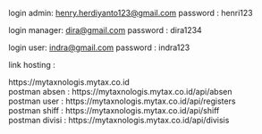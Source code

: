login admin: henry.herdiyanto123@gmail.com 
password : henri123

login manager: dira@gmail.com
password : dira1234

login user: indra@gmail.com
password : indra123

<p>link hosting :</p>
https://mytaxnologis.mytax.co.id<br>
postman absen : https://mytaxnologis.mytax.co.id/api/absen<br>
postman user : https://mytaxnologis.mytax.co.id/api/registers<br>
postman shiff : https://mytaxnologis.mytax.co.id/api/shiff<br>
postman divisi : https://mytaxnologis.mytax.co.id/api/divisis<br>
